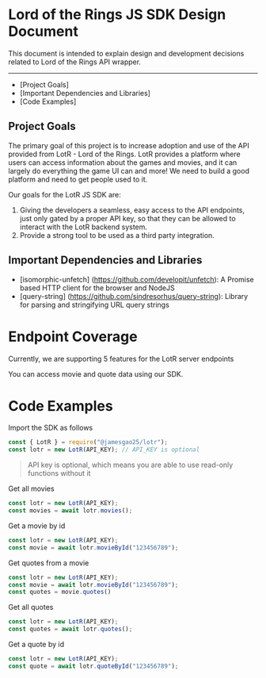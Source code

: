 Lord of the Rings JS SDK Design Document
========================================

This document is intended to explain design and development decisions related to Lord of the Rings API wrapper.

---

* [Project Goals]
* [Important Dependencies and Libraries]
* [Code Examples]

Project Goals
-------------

The primary goal of this project is to increase adoption and use of the API provided from LotR - Lord of the Rings.
LotR provides a platform where users can access information about the games and movies, and it can largely do everything the game UI can and more! We need to build a good platform and need to get people used to it.

Our goals for the LotR JS SDK are:

1. Giving the developers a seamless, easy access to the API endpoints, just only gated by a proper API key, so that they can be allowed to interact with the LotR backend system.
2. Provide a strong tool to be used as a third party integration.

Important Dependencies and Libraries
------------------------------------

* [isomorphic-unfetch] (https://github.com/developit/unfetch): A Promise based HTTP client for the browser and NodeJS
* [query-string] (https://github.com/sindresorhus/query-string): Library for parsing and stringifying URL query strings

Endpoint Coverage
=================

Currently, we are supporting 5 features for the LotR server endpoints

You can access movie and quote data using our SDK.

Code Examples
=============

Import the SDK as follows

```javascript
const { LotR } = require("@jamesgao25/lotr");
const lotr = new LotR(API_KEY); // API_KEY is optional
```
> API key is optional, which means you are able to use read-only functions without it

Get all movies

```javascript
const lotr = new LotR(API_KEY);
const movies = await lotr.movies();
```

Get a movie by id

```javascript
const lotr = new LotR(API_KEY);
const movie = await lotr.movieById("123456789");
```

Get quotes from a movie

```javascript
const lotr = new LotR(API_KEY);
const movie = await lotr.movieById("123456789");
const quotes = movie.quotes()
```

Get all quotes

```javascript
const lotr = new LotR(API_KEY);
const quotes = await lotr.quotes();
```

Get a quote by id

```javascript
const lotr = new LotR(API_KEY);
const quote = await lotr.quoteById("123456789");
```
